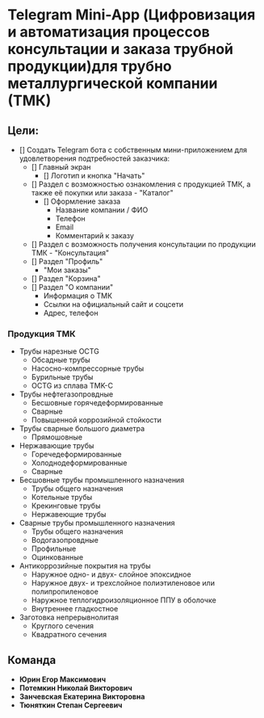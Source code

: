 # Telegram Mini-App (Цифровизация и автоматизация процессов консультации и заказа трубной продукции)для трубно металлургической компании (ТМК)

## Цели:
- [] Создать Telegram бота с собственным мини-приложением для удовлетворения подтребностей заказчика:
    - [] Главный экран
        - [] Логотип и кнопка "Начать"
    - [] Раздел с возможностью ознакомления с продукцией ТМК, а также её покупки или заказа - "Каталог"
        - [] Оформление заказа
            - Название компании / ФИО
            - Телефон
            - Email
            - Комментарий к заказу
    - [] Раздел с возможность получения консультации по продукции ТМК - "Консультация"
    - [] Раздел "Профиль" 
        - "Мои заказы"
    - [] Раздел "Корзина"
    - [] Раздел "О компании"
        - Информация о ТМК
        - Ссылки на официальный сайт и соцсети
        - Адрес, телефон


### Продукция ТМК
- Трубы нарезные OCTG
    - Обсадные трубы
    - Насосно-компрессорные трубы
    - Бурильные трубы
    - OCTG из сплава TMK-C
- Трубы нефтегазопровдные
    - Бесшовные горячедеформированные
    - Сварные
    - Повышенной коррозийной стойкости
- Трубы сварные большого диаметра
    - Прямошовные
- Нержавающие трубы
    - Горечедеформированные
    - Холоднодеформированные
    - Сварные
- Бесшовные трубы промышленного назначения
    - Трубы общего назначения
    - Котельные трубы
    - Крекинговые трубы
    - Нержавеющие трубы
- Сварные трубы промышленного назначения
    - Трубы общего назначения
    - Водогазопровдные
    - Профильные
    - Оцинкованные
- Антикоррозийные покрытия на трубы
    - Наружное одно- и двух- слойное эпоксидное
    - Наружное двух- и трехслойное полиэтиленовое или полипропиленовое
    - Наружное теплогидроизоляционное ППУ в оболочке
    - Внутреннее гладкостное
- Заготовка непрерывнолитая
    - Круглого сечения
    - Квадратного сечения

## Команда 
- **Юрин Егор Максимович**
- **Потемкин Николай Викторович**
- **Занчевская Екатерина Викторовна**
- **Тюняткин Степан Сергеевич**
